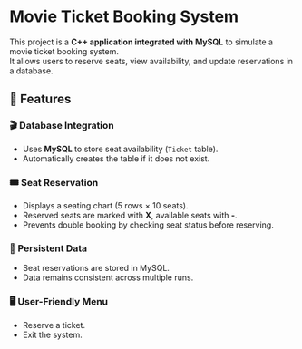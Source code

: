 # Movie Ticket Booking System  

This project is a **C++ application integrated with MySQL** to simulate a movie ticket booking system.  
It allows users to reserve seats, view availability, and update reservations in a database.  

## 🚀 Features  

### 🎬 Database Integration  
- Uses **MySQL** to store seat availability (`Ticket` table).  
- Automatically creates the table if it does not exist.  

### 🎟️ Seat Reservation  
- Displays a seating chart (5 rows × 10 seats).  
- Reserved seats are marked with **X**, available seats with **-**.  
- Prevents double booking by checking seat status before reserving.  

### 💾 Persistent Data  
- Seat reservations are stored in MySQL.  
- Data remains consistent across multiple runs.  

### 🖥️ User-Friendly Menu  
- Reserve a ticket.  
- Exit the system.  
